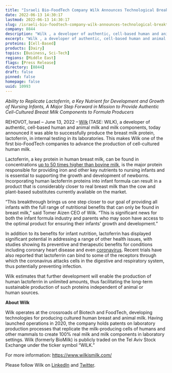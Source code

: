 ```yaml
---
title: "Israeli Bio-FoodTech Company Wilk Announces Technological Breakthrough: Human Lactoferrin Proteins Successfully Produced in Laboratory Setting"
date: 2022-06-13 14:30:17
lastmod: 2022-06-13 14:30:17
slug: /israeli-bio-foodtech-company-wilk-announces-technological-breakthrough-human-lactoferrin
company: 8844
description: "Wilk , a developer of authentic, cell-based human and animal milk and milk components, today announced it was able to successfully produce the breast milk protein, lactoferrin, in internal testing in its laboratories."
excerpt: "Wilk , a developer of authentic, cell-based human and animal milk and milk components, today announced it was able to successfully produce the breast milk protein, lactoferrin, in internal testing in its laboratories."
proteins: [Cell-Based]
products: [Dairy]
topics: [Business, Sci-Tech]
regions: [Middle East]
flags: [Press Release]
directory: [8844]
draft: false
pinned: false
homepage: false
uuid: 10993
---
```

<p class="text-align-center"><em>Ability to Replicate Lactoferrin, a Key Nutrient for Development and Growth of Nursing Infants, A Major Step Forward in Mission to Provide Authentic Cell-Cultured Breast Milk Components to Formula Producers</em></p>

<p>REHOVOT, Israel – June 13, 2022 – <a href="https://wilkismilk.com/">Wilk</a> (TASE: WILK), a developer of authentic, cell-based human and animal milk and milk components, today announced it was able to successfully produce the breast milk protein, lactoferrin, in internal testing in its laboratories. This makes Wilk one of the first bio-FoodTech companies to advance the production of cell-cultured human milk.</p>

<p>Lactoferrin, a key protein in human breast milk, can be found in concentrations <a href="https://journals.lww.com/jpgn/Fulltext/2011/12000/Bovine_Lactoferrin_Can_Be_Taken_Up_by_the_Human.8.aspx">up to 50 times higher than bovine milk</a>, is the major protein responsible for providing iron and other key nutrients to nursing infants and is essential to supporting the growth and development of newborns. Incorporating human <a>lactoferrin</a> proteins into infant formula can result in a product that is considerably closer to real breast milk than the cow and plant-based substitutes currently available on the market.</p>

<p>“This breakthrough brings us one step closer to our goal of providing all infants with the full range of nutritional benefits that can only be found in breast milk,” said Tomer Aizen CEO of Wilk. “This is significant news for both the infant formula industry and parents who may soon have access to the optimal product for ensuring their infants’ growth and development.”</p>

<p>In addition to its benefits for infant nutrition, lactoferrin has displayed significant potential in addressing a range of other health issues, with studies showing its preventive and therapeutic benefits for conditions including coronary heart disease and even <a href="https://www.frontiersin.org/articles/10.3389/fimmu.2020.01221/full#:~:text=10.3389%2Ffimmu.2020.01221-,The%20Biology%20of%20Lactoferrin%2C%20an%20Iron%2DBinding%20Protein%20That%20Can,Defend%20Against%20Viruses%20and%20Bacteria&text=Lactoferrin%20is%20a%20nutrient%20classically,%2C%20bile%2C%20and%20cerebrospinal%20fluid.">coronavirus</a>. Recent trials have also reported that lactoferrin can bind to some of the receptors through which the coronavirus attacks cells in the digestive and respiratory system, thus potentially preventing infection.</p>

<p>Wilk estimates that further development will enable the production of human lactoferrin in unlimited amounts, thus facilitating the long-term sustainable production of such proteins independent of animal or human sources.</p>

<p><strong>About Wilk </strong> </p>

<p>Wilk operates at the crossroads of Biotech and FoodTech, developing technologies for producing cultured human breast and animal milk. Having launched operations in 2020, the company holds patents on laboratory production processes that replicate the milk-producing cells of humans and other mammals to create 100% real milk and milk components in laboratory settings. Wilk (formerly BioMilk) is publicly traded on the Tel Aviv Stock Exchange under the ticker symbol “WILK.”</p>

<p>For more information: <a href="https://www.wilkismilk.com/">https://www.wilkismilk.com/</a></p>

<p>Please follow Wilk on <a href="https://www.linkedin.com/company/wilkismilk/">LinkedIn</a> and <a href="https://twitter.com/WilkIsMilk">Twitter</a>.</p>
